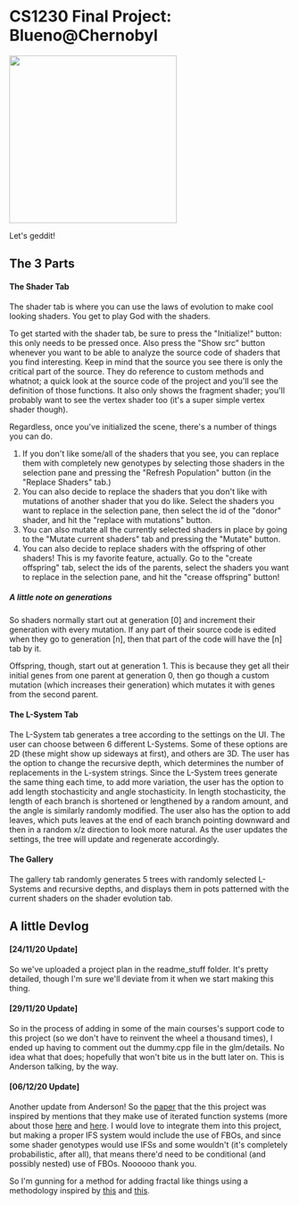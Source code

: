 # CS1230 Final Project: Blueno@Chernobyl

<img src="./readme_stuff/team_banner.jpg" height=300 />

Let's geddit!

## The 3 Parts

#### The Shader Tab

The shader tab is where you can use the laws of evolution to make cool looking shaders. You get to play God with the shaders.

To get started with the shader tab, be sure to press the "Initialize!" button: this only needs to be pressed once. Also press the "Show src" button whenever you want to be able to analyze the source code of shaders that you find interesting. Keep in mind that the source you see there is only the critical part of the source. They do reference to custom methods and whatnot; a quick look at the source code of the project and you'll see the definition of those functions. It also only shows the fragment shader; you'll probably want to see the vertex shader too (it's a super simple vertex shader though).

Regardless, once you've  initialized the scene, there's a number of things you can do. 

1. If you don't like some/all of the shaders that you see, you can replace them with completely new genotypes by selecting those shaders in the selection pane and pressing the "Refresh Population" button (in the "Replace Shaders" tab.)
2. You can also decide to replace the shaders that you don't like with mutations of another shader that you do like. Select the shaders you want to replace in the selection pane, then select the id of the "donor" shader, and hit the "replace with mutations" button.
3. You can also mutate all the currently selected shaders in place by going to the "Mutate current shaders" tab and pressing the "Mutate" button.
4. You can also decide to replace shaders with the offspring of other shaders! This is my favorite feature, actually. Go to the "create offspring" tab, select the ids of the parents, select the shaders you want to replace in the selection pane, and hit the "crease offspring" button!

##### A little note on generations

So shaders normally start out at generation [0] and increment their generation with every mutation. If any part of their source code is edited when they go to generation [n], then that part of the code will have the [n] tab by it.

Offspring, though, start out at generation 1. This is because they get all their initial genes from one parent at generation 0, then go though a custom mutation (which increases their generation) which mutates it with genes from the second parent.



#### The L-System Tab

The L-System tab generates a tree according to the settings on the UI. The user can choose between 6 different L-Systems. Some of these options are 2D (these might show up sideways at first), and others are 3D. The user has the option to change the recursive depth, which determines the number of replacements in the L-system strings. Since the L-System trees generate the same thing each time, to add more variation, the user has the option to add length stochasticity and angle stochasticity. In length stochasticity, the length of each branch is shortened or lengthened by a random amount, and the angle is similarly randomly modified. The user also has the option to add leaves, which puts leaves at the end of each branch pointing downward and then in a random x/z direction to look more natural. As the user updates the settings, the tree will update and regenerate accordingly.

#### The Gallery

The gallery tab randomly generates 5 trees with randomly selected L-Systems and recursive depths, and displays them in pots patterned with the current shaders on the shader evolution tab. 



## A little Devlog

#### [24/11/20 Update]

So we've uploaded a project plan in the readme_stuff folder. It's pretty detailed, though I'm sure we'll deviate from it when we start making this thing.



#### [29/11/20 Update]

So in the process of adding in some of the main courses's support code to this project (so we don't have to reinvent the wheel a thousand times), I ended up having to comment out  the dummy.cpp file in the glm/details. No idea what that does; hopefully that won't bite us in the butt later on. This is Anderson talking, by the way.



#### [06/12/20 Update]

Another update from Anderson! So the [paper](https://www.karlsims.com/papers/siggraph91.html) that the this project was inspired by mentions that they make use of iterated function systems (more about those [here](http://facstaff.susqu.edu/brakke/ifs/default.htm) and [here](http://soft.vub.ac.be/~tvcutsem/teaching/wpo/grafsys/ex4/les4.html). I would love to integrate them into this project, but making a proper IFS system would include the use of FBOs, and since some shader genotypes would use IFSs and some wouldn't (it's completely probabilistic, after all), that means there'd need to be conditional (and possibly nested) use of FBOs. Noooooo thank you.

So I'm gunning for a method for adding fractal like things using a methodology inspired by [this](https://www.mi.sanu.ac.rs/vismath/javier1/index.html) and [this](http://nuclear.mutantstargoat.com/articles/sdr_fract/).
